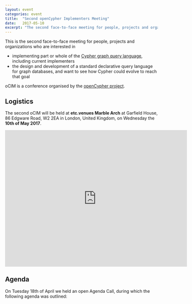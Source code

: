 ```yaml
---
layout: event
categories: event
title:  "Second openCypher Implementers Meeting"
date:   2017-05-10
excerpt: "The second face-to-face meeting for people, projects and organizations interested in participating in the openCypher project, with the goal of creating a standard language based on Cypher for querying graphs.."
---
```

This is the second face-to-face meeting for people, projects and organizations who are interested in

* implementing part or whole of the [Cypher graph query language](https://neo4j.com/developer/cypher/), including current implementers
* the design and development of a standard declarative query language for graph databases, and want to see how Cypher could evolve to reach that goal

oCIM is a conference organised by the [openCypher project](http://www.opencypher.org).

## Logistics

The second oCIM will be held at **etc.venues Marble Arch** at Garfield House, 86 Edgware Road, W2 2EA in London, United Kingdom, on Wednesday the **10th of May 2017**.

<iframe src="https://www.google.com/maps/embed?pb=!1m18!1m12!1m3!1d655.3306178401593!2d-0.16368293312351984!3d51.51539565196469!2m3!1f0!2f0!3f0!3m2!1i1024!2i768!4f13.1!3m3!1m2!1s0x48761acaa3df49ed%3A0x23f0c6bb528aea95!2setc.venues+Marble+Arch!5e0!3m2!1sen!2sse!4v1490365633315" width="600" height="450" frameborder="0" style="border:0" allowfullscreen></iframe>

<div class="abstract-anchor" id="agenda"></div>

## Agenda

On Tuesday 18th of April we held an open Agenda Call, during which the following agenda was outlined:

<html>
<head>
    <style>
        table, td, th {
            border: 1px solid #ddd;
            text-align: left;
        }

        table {
            border: 1;
            border-collapse: collapse;
            width: 100%;
        }

        th, td {
            padding: 10px;
        }

        .break {
            background-color: #d0d0d0;
        }

        .item {
            padding-left: 50px;
            font-style: italic;
        }
    </style>
</head>
<body>
<table>
    <tbody>
    <tr class="break">
        <td colspan="1" rowspan="1"><p>09:00</p></td>
        <td colspan="2" rowspan="1"><p>Coffee</p></td>
        <td colspan="1" rowspan="1"><p>30 mins</p></td>
    </tr>
    <tr>
        <td colspan="4" rowspan="1"><p><b>Session:</b> Formalizing the openCypher Implementers Group (oCIG) (Chair: Mats Rydberg)</p></td>
    </tr>
    <tr>
        <td colspan="1" rowspan="1"><p>09:30</p></td>
        <td colspan="1" rowspan="1"><p>Introduction & Status Report (<a href="https://s3.amazonaws.com/artifacts.opencypher.org/website/ocim2/slides/09-15+State+of+the+Cypher+%5BDONE%5D.pdf" target="_blank">slides</a>)</p></td>
        <td colspan="1" rowspan="1"><p>Stefan Plantikow (Neo Technology)</p></td>
        <td colspan="1" rowspan="1"><p>15 mins</p></td>
    </tr>
    <tr>
        <td colspan="1" rowspan="1"><p>09:45</p></td>
        <td colspan="1" rowspan="1"><p>Updated CIP/oCIG Process (<a href="https://s3.amazonaws.com/artifacts.opencypher.org/website/ocim2/slides/oCIM+2+09.45+openCypher+Implementers+Group.pdf" target="_blank">slides</a>)</p></td>
        <td colspan="1" rowspan="1"><p>Alastair Green (Neo Technology)</p></td>
        <td colspan="1" rowspan="1"><p>15 mins</p></td>
    </tr>

    <tr>
        <td colspan="1" rowspan="2"><p>10.00</p></td>
        <td colspan="2" rowspan="1"><p><b>Session:</b> CIPs (Chair: Alastair Green)</p></td>
        <td colspan="1" rowspan="2"><p>60 mins</p></td>
    </tr>
    <tr>
        <td colspan="2" rowspan="1" class="item">
            CIPs proposed for approval by oCIG:
            <ul>
                <li><a href="https://github.com/opencypher/openCypher/pull/100" target="_blank">Nested Subqueries</a> (<a href="https://s3.amazonaws.com/artifacts.opencypher.org/website/ocim2/slides/10-00+Nested+Subqueries+%5BDONE%5D.pdf" target="_blank">slides</a>)</li>
                <li><a href="https://github.com/opencypher/openCypher/pull/227" target="_blank">Query Combinators</a> (<a href="https://s3.amazonaws.com/artifacts.opencypher.org/website/ocim2/slides/10-00+Query+Combinators+%5BDONE%5D.pdf" target="_blank">slides</a>)</li>
                <li><a href="https://github.com/opencypher/openCypher/pull/212" target="_blank">MANDATORY MATCH</a> (<a href="https://s3.amazonaws.com/artifacts.opencypher.org/website/ocim2/slides/10-00+MANDATORY+MATCH+%5BDONE%5D.pdf" target="_blank">slides</a>)</li>
                <li><a href="https://github.com/opencypher/openCypher/pull/166" target="_blank">Constraints</a> (<a href="https://s3.amazonaws.com/artifacts.opencypher.org/website/ocim2/slides/10.00+Constraints+syntax.pdf" target="_blank">slides</a>)</li>
            </ul>
        </td>
    </tr>
    <tr class="break">
        <td colspan="1" rowspan="1"><p>11:00</p></td>
        <td colspan="2" rowspan="1"><p>Break</p></td>
        <td colspan="1" rowspan="1"><p>15 mins</p></td>
    </tr>
    <tr>
        <td colspan="4" rowspan="1"><p><b>Session:</b> CIPs & Specification (Chair: Stefan Plantikow)</p></td>
    </tr>
    <tr>
        <td colspan="1" rowspan="1"><p>11:15</p></td>
        <td colspan="1" rowspan="1"><p><a href="https://github.com/opencypher/openCypher/pull/187" target="_blank">Regular Path Queries (RPQs)</a> (<a href="https://s3.amazonaws.com/artifacts.opencypher.org/website/ocim2/slides/11-15+Path+Queries.pdf" target="_blank">slides</a>)</p></td>
        <td colspan="1" rowspan="1"><p>Tobias Lindaaker (Neo Technology)</p></td>
        <td colspan="1" rowspan="1"><p>30 mins</p></td>
    </tr>
    <tr>
        <td colspan="1" rowspan="1"><p>11:45</p></td>
        <td colspan="1" rowspan="1"><p>Formal specification of Cypher (<a href="https://s3.amazonaws.com/artifacts.opencypher.org/website/ocim2/slides/Slides.pdf" target="_blank">slides</a>)</p></td>
        <td colspan="1" rowspan="1"><p>Nadime Francis (University of Edinburgh)</p></td>
        <td colspan="1" rowspan="1"><p>15 mins</p></td>
    </tr>
    <tr class="break">
        <td colspan="1" rowspan="1"><p>12:00</p></td>
        <td colspan="2" rowspan="1"><p>Lunch</p></td>
        <td colspan="1" rowspan="1"><p>60 mins</p></td>
    </tr>
    <tr>
        <td colspan="4" rowspan="1"><p><b>Session:</b> openCypher Implementations (Chair: Petra Selmer)</p></td>
    </tr>
    <tr>
        <td colspan="1" rowspan="1"><p>13:00</p></td>
        <td colspan="1" rowspan="1"><p>Implementation in Prolog (<a href="" target="_blank">slides coming soon</a>)</p></td>
        <td colspan="1" rowspan="1"><p>Jan Posiadała (Scott Tiger)</p></td>
        <td colspan="1" rowspan="1"><p>15 mins</p></td>
    </tr>
    <tr>
        <td colspan="1" rowspan="1"><p>13:15</p></td>
        <td colspan="1" rowspan="1"><p>Cypher for Apache Spark (<a href="https://s3.amazonaws.com/artifacts.opencypher.org/website/ocim2/slides/13-15+Cypher+for+Apache+Spark.pdf" target="_blank">slides</a>)</p></td>
        <td colspan="1" rowspan="1"><p>Mats Rydberg (Neo Technology)</p></td>
        <td colspan="1" rowspan="1"><p>15 mins</p></td>
    </tr>
    <tr>
        <td colspan="1" rowspan="1"><p>13:30</p></td>
        <td colspan="1" rowspan="1"><p>The ingraph project and incremental evaluation of Cypher queries (<a href="" target="_blank">slides coming soon</a>)</p></td>
        <td colspan="1" rowspan="1"><p>G&aacute;bor Sz&aacute;rnyas, J&oacute;zsef Marton (Budapest University of Technology and Economics)</p></td>
        <td colspan="1" rowspan="1"><p>15 mins</p></td>
    </tr>
    <tr>
        <td colspan="1" rowspan="1"><p>13:45</p></td>
        <td colspan="1" rowspan="1"><p>Neo4j implementation changes (<a href="https://s3.amazonaws.com/artifacts.opencypher.org/website/ocim2/slides/13-45+Neo4j+implementation+updates.pdf" target="_blank">slides</a>)</p></td>
        <td colspan="1" rowspan="1"><p>Mats Rydberg (Neo Technology)</p></td>
        <td colspan="1" rowspan="1"><p>15 mins</p></td>
    </tr>
    <tr class="break">
        <td colspan="1" rowspan="1"><p>14:00</p></td>
        <td colspan="2" rowspan="1"><p>Break</p></td>
        <td colspan="1" rowspan="1"><p>15 mins</p></td>
    </tr>
    <tr>
        <td colspan="4" rowspan="1"><p><b>Session:</b> openCypher Artifacts (Chair: Petra Selmer)</p></td>
    </tr>
    <tr>
        <td colspan="1" rowspan="1"><p>14:15</p></td>
        <td colspan="1" rowspan="1"><p>Mode of collaboration (<a href="https://s3.amazonaws.com/artifacts.opencypher.org/website/ocim2/slides/oCIM+2+14.15+Collaboration.pdf" target="_blank">slides</a>)</p></td>
        <td colspan="1" rowspan="1"><p>Alastair Green (Neo Technology)</p></td>
        <td colspan="1" rowspan="1"><p>5 mins</p></td>
    </tr>
    <tr>
        <td colspan="1" rowspan="1"><p>14:20</p></td>
        <td colspan="1" rowspan="1"><p>Web-based Cypher editor in relationship to openCypher (<a href="" target="_blank">slides coming soon</a>)</p></td>
        <td colspan="1" rowspan="1"><p>Dmitry Vrublevsky (Neueda)</p></td>
        <td colspan="1" rowspan="1"><p>15 mins</p></td>
    </tr>
    <tr>
        <td colspan="1" rowspan="1"><p>14:35</p></td>
        <td colspan="1" rowspan="1"><p>openCypher TCK (<a href="" target="_blank">slides coming soon</a>)</p></td>
        <td colspan="1" rowspan="1"><p>G&aacute;bor Sz&aacute;rnyas (Budapest University of Technology and Economics)</p></td>
        <td colspan="1" rowspan="1"><p>10 mins</p></td>
    </tr>
    <tr>
        <td colspan="1" rowspan="3"><p>14:45</p></td>
        <td colspan="2" rowspan="1"><p>openCypher grammar and parsers</p></td>
        <td colspan="1" rowspan="3"><p>15 mins</p></td>
    </tr>
    <tr>
        <td colspan="1" rowspan="1"><p>openCypher perspective on parsing and grammar</p></td>
        <td colspan="1" rowspan="1"><p>Mats Rydberg (Neo Technology)</p></td>
    </tr>
    <tr>
        <td colspan="1" rowspan="1"><p>openCypher Artifacts & Best Practices</p></td>
        <td colspan="1" rowspan="1"><p><b>Open discussion</b></p></td>
    </tr>
    <tr class="break">
        <td colspan="1" rowspan="1"><p>15:00</p></td>
        <td colspan="2" rowspan="1"><p>Break</p></td>
        <td colspan="1" rowspan="1"><p>15 mins</p></td>
    </tr>
    <tr>
        <td colspan="1" rowspan="4"><p>15:15</p></td>
        <td colspan="2" rowspan="1"><p><b>Session:</b> Multiple Graphs (Chair: Mats Rydberg)</p></td>
        <td colspan="1" rowspan="4"><p>75 mins</p></td>
    <tr>
        <td colspan="2" rowspan="1" class="item"><p>User requirements (<a href="" target="_blank">Frank Smit's slides coming soon</a>, <a href="" target="_blank">Matt Toy's slides coming soon</a>)</p></td>
    </tr>
    <tr>
        <td colspan="1" rowspan="1" class="item"><p>Identification and addressing (<a href="https://s3.amazonaws.com/artifacts.opencypher.org/website/ocim2/slides/oCIM+2+15.15+Multiple+Graph+Naming+and+Addressing.pdf" target="_blank">slides</a>)</p></td>
        <td colspan="1" rowspan="1"><p>Alastair Green (Neo Technology)</p></td>
    </tr>
    <tr>
        <td colspan="1" rowspan="1" class="item"><p>Syntax and semantics (<a href="https://s3.amazonaws.com/artifacts.opencypher.org/website/ocim2/slides/15-15+Duality+through+Inversion-+Syntax+and+Semantics+of+Cypher+for+multiple+Graphs+%5BDONE%5D.pdf" target="_blank">slides</a>)</p></td>
        <td colspan="1" rowspan="1"><p>Stefan Plantikow (Neo Technology)</p></td>
    </tr>
    </tr>
    <tr class="break">
        <td colspan="1" rowspan="1"><p>16:30</p></td>
        <td colspan="2" rowspan="1"><p>Break</p></td>
        <td colspan="1" rowspan="1"><p>15 mins</p></td>
    </tr>
    <tr>
        <td colspan="4" rowspan="1"><p><b>Session:</b> Cypher Improvement Requests (CIRs) and developing ideas (Chair: Stefan Plantikow)</p></td>
    </tr>
    <tr>
        <td colspan="1" rowspan="4"><p>16:45</p></td>
        <td colspan="2" rowspan="1"><p>Discussion on grouping semantics</p></td>
        <td colspan="1" rowspan="4"><p>25 mins</p></td>
    </tr>
    <tr>
        <td colspan="2" rowspan="1" class="item"><p>Presentation by Scott Tiger (<a href="" target="_blank">slides coming soon</a>)</p></td>
    </tr>
    <tr>
        <td colspan="2" rowspan="1" class="item"><p>Presentation by J&oacute;zsef Marton (<a href="" target="_blank">slides coming soon</a>)</p></td>
    </tr>
    <tr>
        <td colspan="2" rowspan="1" class="item"><p>Open discussion</p></td>
    </tr>
    <tr>
        <td colspan="1" rowspan="1"><p>17:10</p></td>
        <td colspan="1" rowspan="1"><p>Sorting lists (<a href="" target="_blank">slides coming soon</a>)</p></td>
        <td colspan="1" rowspan="1"><p>J&oacute;zsef Marton (Budapest University of Technology and Economics)</p></td>
        <td colspan="1" rowspan="1"><p>10 mins</p></td>
    </tr>

    <tr>
        <td colspan="1" rowspan="5"><p>17:20</p></td>
        <td colspan="1" rowspan="1"><p>Future oCIM Topics (<a href="https://s3.amazonaws.com/artifacts.opencypher.org/website/ocim2/slides/17-20+Future+oCIM+Topics+%5BDONE%5D.pdf" target="_blank">slides</a>)</p></td>
        <td colspan="1" rowspan="1"><p>Stefan Plantikow (Neo Technology)</p></td>
        <td colspan="1" rowspan="5"><p>15 mins</p></td>
    </tr>
    <tr>
        <td colspan="2" rowspan="1" class="item"><p>Cypher relationship to SQL</p></td>
    </tr>
    <tr>
        <td colspan="2" rowspan="1" class="item"><p>Expression subqueries</p></td>
    </tr>
    <tr>
        <td colspan="2" rowspan="1" class="item"><p>Pattern matching iso-/homomorphism</p></td>
    </tr>
    <tr>
        <td colspan="2" rowspan="1" class="item"><p>Participant proposals</p></td>
    </tr>
    <tr>
        <td colspan="1" rowspan="1"><p>17:35</p></td>
        <td colspan="2" rowspan="1"><p><b>Closing & Next Meeting</b></p></td>
        <td colspan="1" rowspan="1"><p>10 mins</p></td>
    </tr>
    <tr class="break">
        <td colspan="1" rowspan="1"><p>17:45</p></td>
        <td colspan="3" rowspan="1"><p>End</p></td>
    </tr>
    <tr class="break">
        <td colspan="1" rowspan="1"><p>18:30</p></td>
        <td colspan="3" rowspan="1"><p>Dinner</p></td>
    </tr>
    </tbody>
</table>
</body>
</html>

